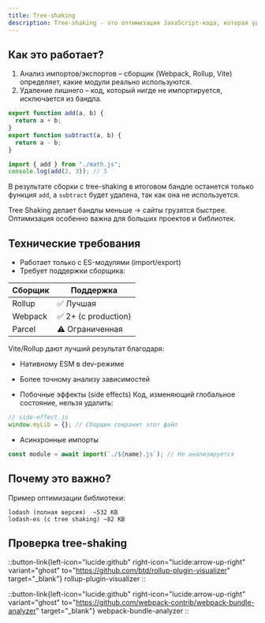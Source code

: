 ```yaml
---
title: Tree-shaking
description: Tree-shaking - это оптимизация JavaScript-кода, которая удаляет ненужные функции, классы, переменные и другое из итоговой сборки.
---
```


## Как это работает?

1.  Анализ импортов/экспортов – сборщик (Webpack, Rollup, Vite) определяет, какие модули реально используются.
2.  Удаление лишнего – код, который нигде не импортируется, исключается из бандла.

```js [math.js]
export function add(a, b) {
  return a + b;
}
export function subtract(a, b) {
  return a - b;
}
```
  
```js [index.js]
import { add } from "./math.js";
console.log(add(2, 3)); // 5
```

В результате сборки с tree-shaking в итоговом бандле останется только функция `add`, а `subtract` будет удалена, так как она не используется.

Tree Shaking делает бандлы меньше → сайты грузятся быстрее. Оптимизация особенно важна для больших проектов и библиотек.

## Технические требования

- Работает только с ES-модулями (import/export)
- Требует поддержки сборщика:

| Сборщик | Поддержка            |
| ------- | -------------------- |
| Rollup  | ✅ Лучшая            |
| Webpack | ✅ 2+ (с production) |
| Parcel  | ⚠️ Ограниченная      |

Vite/Rollup дают лучший результат благодаря:

- Нативному ESM в dev-режиме
- Более точному анализу зависимостей

- Побочные эффекты (side effects)
  Код, изменяющий глобальное состояние, нельзя удалить:

```js
// side-effect.js
window.myLib = {}; // Сборщик сохранит этот файл
```

- Асинхронные импорты

```js
const module = await import(`./${name}.js`); // Не анализируется
```

## Почему это важно?

Пример оптимизации библиотеки:

```
lodash (полная версия)  ~532 KB
lodash-es (с tree shaking) ~82 KB
```

## Проверка tree-shaking

::button-link{left-icon="lucide:github" right-icon="lucide:arrow-up-right" variant="ghost" to="https://github.com/btd/rollup-plugin-visualizer" target="_blank"}
  rollup-plugin-visualizer
::


::button-link{left-icon="lucide:github" right-icon="lucide:arrow-up-right" variant="ghost"  to="https://github.com/webpack-contrib/webpack-bundle-analyzer" target="_blank"}
  webpack-bundle-analyzer
::

